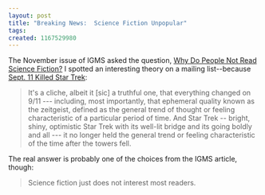 ```yaml
---
layout: post
title: "Breaking News:  Science Fiction Unpopular"
tags: 
created: 1167529980
---
```

The November issue of IGMS asked the question, [Why Do People Not Read Science Fiction?](http://www.intergalacticmedicineshow.com/cgi-bin/mag.cgi?do=columns&vol=carol_pinchefsky&article=014)  I spotted an interesting theory on a mailing list--because [Sept. 11 Killed Star Trek](http://www.syfyportal.com/news423092.html):

> It's a cliche, albeit it [sic] a truthful one, that everything changed on 9/11 --- including, most importantly, that ephemeral quality known as the zeitgeist, defined as the general trend of thought or feeling characteristic of a particular period of time. And Star Trek -- bright, shiny, optimistic Star Trek with its well-lit bridge and its going boldly and all --- it no longer held the general trend or feeling characteristic of the time after the towers fell.<!--break-->

The real answer is probably one of the choices from the IGMS article, though:

> Science fiction just does not interest most readers.
